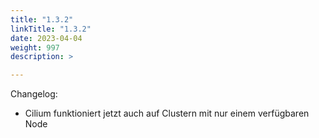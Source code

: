 ```yaml
---
title: "1.3.2"
linkTitle: "1.3.2"
date: 2023-04-04
weight: 997
description: >

---
```


Changelog:

- Cilium funktioniert jetzt auch auf Clustern mit nur einem verfügbaren Node
